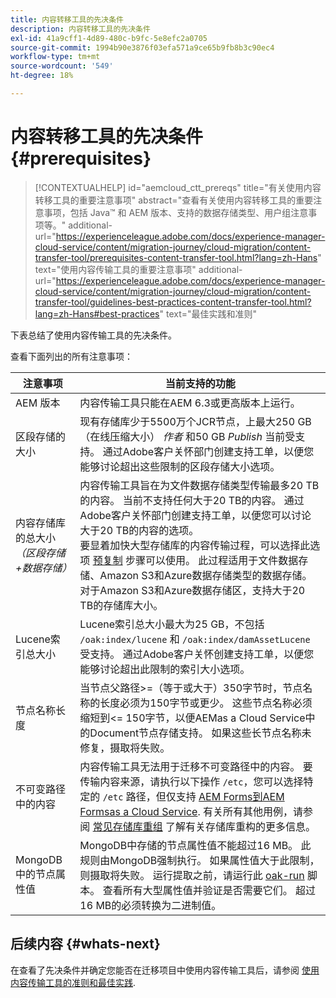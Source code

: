 ```yaml
---
title: 内容转移工具的先决条件
description: 内容转移工具的先决条件
exl-id: 41a9cff1-4d89-480c-b9fc-5e8efc2a0705
source-git-commit: 1994b90e3876f03efa571a9ce65b9fb8b3c90ec4
workflow-type: tm+mt
source-wordcount: '549'
ht-degree: 18%

---
```


# 内容转移工具的先决条件 {#prerequisites}

>[!CONTEXTUALHELP]
>id="aemcloud_ctt_prereqs"
>title="有关使用内容转移工具的重要注意事项"
>abstract="查看有关使用内容转移工具的重要注意事项，包括 Java™ 和 AEM 版本、支持的数据存储类型、用户组注意事项等。"
additional-url="https://experienceleague.adobe.com/docs/experience-manager-cloud-service/content/migration-journey/cloud-migration/content-transfer-tool/prerequisites-content-transfer-tool.html?lang=zh-Hans" text="使用内容传输工具的重要注意事项"
additional-url="https://experienceleague.adobe.com/docs/experience-manager-cloud-service/content/migration-journey/cloud-migration/content-transfer-tool/guidelines-best-practices-content-transfer-tool.html?lang=zh-Hans#best-practices" text="最佳实践和准则"

下表总结了使用内容传输工具的先决条件。

查看下面列出的所有注意事项：

| 注意事项 | 当前支持的功能 |
|---------------------------------------------------------------------|--------------------------------------------------------------------------------------------------------------------------------------------------------------------------------------------------------------------------------------------------------------------------------------------------------------------------------------------------------------------------------------------------------------------------------------------------------------------------------------------------------------------------------------------------------------------------------------------------------------------------------------------------------------------------------------------------------------------------------------------------------------------|
| AEM 版本 | 内容传输工具只能在AEM 6.3或更高版本上运行。 |
| 区段存储的大小 | 现有存储库少于5500万个JCR节点，上最大250 GB（在线压缩大小） *作者* 和50 GB *Publish* 当前受支持。 通过Adobe客户关怀部门创建支持工单，以便您能够讨论超出这些限制的区段存储大小选项。 |
| 内容存储库的总大小 <br>*（区段存储+数据存储）* | 内容传输工具旨在为文件数据存储类型传输最多20 TB的内容。 当前不支持任何大于20 TB的内容。 通过Adobe客户关怀部门创建支持工单，以便您可以讨论大于20 TB的内容的选项。 <br>要显着加快大型存储库的内容传输过程，可以选择此选项 [预复制](https://experienceleague.adobe.com/docs/experience-manager-cloud-service/content/migration-journey/cloud-migration/content-transfer-tool/handling-large-content-repositories.html?lang=zh-Hans#setting-up-pre-copy-step) 步骤可以使用。 此过程适用于文件数据存储、Amazon S3和Azure数据存储类型的数据存储。 对于Amazon S3和Azure数据存储区，支持大于20 TB的存储库大小。 |
| Lucene索引总大小 | Lucene索引总大小最大为25 GB，不包括 `/oak:index/lucene` 和 `/oak:index/damAssetLucene` 受支持。 通过Adobe客户关怀创建支持工单，以便您能够讨论超出此限制的索引大小选项。 |
| 节点名称长度 | 当节点父路径>=（等于或大于）350字节时，节点名称的长度必须为150字节或更少。 这些节点名称必须缩短到&lt;= 150字节，以便AEMas a Cloud Service中的Document节点存储支持。 如果这些长节点名称未修复，摄取将失败。 |
| 不可变路径中的内容 | 内容传输工具无法用于迁移不可变路径中的内容。 要传输内容来源，请执行以下操作 `/etc`，您可以选择特定的 `/etc` 路径，但仅支持 [AEM Forms到AEM Formsas a Cloud Service](https://experienceleague.adobe.com/docs/experience-manager-cloud-service/content/forms/setup-configure-migrate/migrate-to-forms-as-a-cloud-service.html#paths-of-various-aem-forms-specific-assets). 有关所有其他用例，请参阅 [常见存储库重组](https://experienceleague.adobe.com/docs/experience-manager-65/deploying/restructuring/all-repository-restructuring-in-aem-6-5.html) 了解有关存储库重构的更多信息。 |
| MongoDB中的节点属性值 | MongoDB中存储的节点属性值不能超过16 MB。 此规则由MongoDB强制执行。 如果属性值大于此限制，则摄取将失败。 运行提取之前，请运行此 [oak-run](https://repo1.maven.org/maven2/org/apache/jackrabbit/oak-run/1.38.0/oak-run-1.38.0.jar) 脚本。 查看所有大型属性值并验证是否需要它们。 超过16 MB的必须转换为二进制值。 |

## 后续内容 {#whats-next}

在查看了先决条件并确定您能否在迁移项目中使用内容传输工具后，请参阅 [使用内容传输工具的准则和最佳实践](https://experienceleague.adobe.com/docs/experience-manager-cloud-service/content/migration-journey/cloud-migration/content-transfer-tool/guidelines-best-practices-content-transfer-tool.html).
